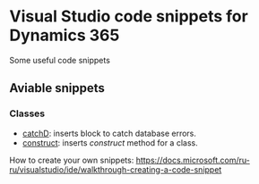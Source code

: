 # Visual Studio code snippets for Dynamics 365 

Some useful code snippets

## Aviable snippets

### Classes

  - [catchD](): inserts block to catch database errors.
  - [construct](): inserts *construct* method for a class.

How to create your own snippets: https://docs.microsoft.com/ru-ru/visualstudio/ide/walkthrough-creating-a-code-snippet
